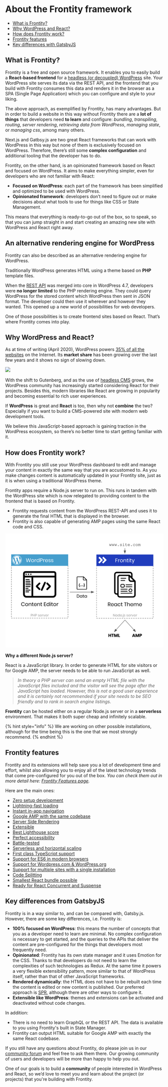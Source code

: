 # About the Frontity framework

* [What is Frontity?](./#what-is-frontity)
* [Why WordPress and React?](./#why-wordpress-and-react)
* [How does Frontity work?](./#how-does-frontity-work)
* [Frontity features](./#frontity-features)
* [Key differences with GatsbyJS](./#key-differences-from-gatsbyjs)

## What is Frontity?

Frontity is a free and open source framework. It enables you to easily build a **React-based frontend** for a [headless (or decoupled) WordPress](https://www.elegantthemes.com/blog/wordpress/headless-wordpress) site. Your WordPress site serves its data via the REST API, and the frontend that you build with Frontity consumes this data and renders it in the browser as a SPA (Single Page Application) which you can configure and style to your liking.

The above approach, as exemplified by Frontity, has many advantages. But in order to build a website in this way without Frontity there are a **lot of things** that developers need **to learn** and configure: _bundling_, _transpiling_, _routing_, _server rendering_, _retrieving data from WordPress_, _managing state_, or _managing css_, among many others.

Next.js and Gatbsy.js are two great React frameworks that can work with WordPress in this way but none of them is exclusively focused on WordPress. Therefore, there’s still some **complex configuration** and additional tooling that the developer has to do.

Frontity, on the other hand, is an opinionated framework based on React and focused on WordPress. It aims to make everything simpler, even for  developers who are not familiar with React:

* **Focused on WordPress**: each part of the framework has been simplified and optimized to be used with WordPress.
* **Opinionated framework**: developers don’t need to figure out or make decisions about what tools to use for things like CSS or State Management.

This means that everything is ready-to-go out of the box, so to speak, so that you can jump straight in and start creating an  amazing new site with WordPress and React right away.

## **An alternative rendering engine for WordPress**

Frontity can also be described as an alternative rendering engine for WordPress.

Traditionally WordPress generates HTML using a theme based on **PHP** template files.

When the [REST API](https://developer.wordpress.org/rest-api/) was merged into core in WordPress 4.7, developers were **no longer limited** to the PHP rendering engine. They could query WordPress for the stored content which WordPress then sent in JSON format. The developer could then use it wherever and however they wanted. This opened up a new world of possibilities for web developers.

One of those possibilities is to create frontend sites based on React. That’s where Frontity comes into play.

## **Why WordPress and React?**

As at time of writing (April 2020), WordPress powers [35% of all the websites](https://w3techs.com/technologies/details/cm-wordpress) on the Internet. Its **market share** has been growing over the last few years and it shows no sign of slowing down.

![](https://w3techs.com/diagram/history_technology/cm-wordpress)

With the shift to Gutenberg, and as the use of [headless CMS](https://css-tricks.com/what-is-a-headless-cms/) grows, the WordPress community has increasingly started considering React for their projects. Besides this, modern libraries like React are growing in popularity and becoming essential to rich user experiences.

If **WordPress** is great and **React** is too, then why not **combine** the two? Especially if you want to build a CMS-powered site with modern web development tools.

We believe this JavaScript-based approach is gaining traction in the WordPress ecosystem, so there’s no better time to start getting familiar with it.

## **How does Frontity work?**

With Frontity you still use your WordPress dashboard to edit and manage your content in exactly the same way that you are accustomed to. As you make changes content is automatically updated in your Frontity site, just as it is when using a traditional WordPress theme.

Frontity apps require a Node.js server to run on. This runs in tandem with the WordPress site which is now relegated to providing content to the frontend that is based on Frontity.

* Frontity requests content from the WordPress REST-API and uses it to generate the final HTML that is displayed in the browser.
* Frontity is also capable of generating AMP pages using the same React code and CSS.

![](.gitbook/assets/frontity-architecture%20%281%29.png)

**Why a different Node.js server?**

React is a JavaScript library. In order to generate HTML for site visitors or for Google AMP, the server needs to be able to run JavaScript as well.

> _In theory a PHP server can send an empty HTML file with the JavaScript files included and the visitor will see the page after the JavaScript has loaded. However, this is not a good user experience and it is certainly not recommended if your site needs to be SEO friendly and to rank in search engine listings._

**Frontity** can be hosted either on a regular Node.js server or in a **serverless** environment. That makes it both super cheap and infinitely scalable.

{% hint style="info" %}
We are working on other possible installations, although for the time being this is the one that we most strongly recommend.
{% endhint %}

## **Frontity features**

Frontity and its extensions will help save you a lot of development time and effort, whilst also allowing you to enjoy all of the latest technology trends that come pre-configured for you out of the box. _You can check them out in more detail here: [Frontity Features page](../frontity-features/)._

Here are the main ones:

* [Zero setup development](../frontity-features/#zero-setup-development)
* [Lightning-fast loading](../frontity-features/#lightning-fast-loading)
* [Instant in-app navigation](../frontity-features/#instant-in-app-navigation)
* [Google AMP with the same codebase](../frontity-features/#google-amp-support-with-the-same-codebase)
* [Server Side Rendering](../frontity-features/#server-side-rendering)
* [Extensible](../frontity-features/#less-than-greater-than-extensible)
* [Best Lighthouse score](../frontity-features/#best-lighthouse-score)
* [Perfect accessibility](../frontity-features/#perfect-accessibility)
* [Battle-tested](../frontity-features/#battle-tested-framework)
* [Serverless and horizontal scaling](../frontity-features/#serverless-and-horizontal-scaling)
* [First class TypeScript support](../frontity-features/#first-class-typescript-support)
* [Support for ES6 in modern browsers](../frontity-features/#support-for-es6-in-modern-browsers)
* [Support for Wordpress.com & WordPress.org](../frontity-features/#support-for-wordpress-com-and-wordpress-org)
* [Support for multiple sites with a single installation](../frontity-features/#support-for-multiple-sites-with-a-single-installation)
* [Code Splitting](../frontity-features/#code-splitting)
* [Smallest React bundle possible](../frontity-features/#smallest-react-bundle-possible)
* [Ready for React Concurrent and Suspense](../frontity-features/#ready-for-react-concurrent-and-suspense)

## **Key differences from GatsbyJS**

Frontity is in a way similar to, and can be compared with, Gatsby.js. However, there are some key differences, i.e. Frontity is:

* **100% focused on WordPress**: this means the number of concepts that you as a developer need to learn are minimal. No complex configuration is necessary to get started, and the queries to the APIs that deliver the content are pre-configured for the things that developers most frequently need.
* **Opinionated**: Frontity has its own state manager and it uses Emotion for the CSS. Thanks to that developers do not need to learn the complexities of such technologies as Redux. At the same time it powers a very flexible extensibility pattern, more similar to that of WordPress itself, rather than that of other JavaScript frameworks.
* **Rendered dynamically**: the HTML does not have to be rebuilt each time the content is edited or new content is published. Our preferred approach is [SPR](https://zeit.co/blog/serverless-pre-rendering), although there are other ways to configure it.
* **Extensible like WordPress**: themes and extensions can be activated and deactivated without code changes.

In addition: 
* There is no need to learn GraphQL or the REST API. The data is available to you using Frontity's built in State Manager.
* Frontity can output HTML suitable for Google AMP with exactly the same React codebase.

If you still have any questions about Frontity, do please join us in our [community forum](https://community.frontity.org) and feel free to ask them there. Our growing community of users and developers will be more than happy to help you out.

One of our goals is to build a **community** of people interested in WordPress and React, so we’d love to meet you and learn about the project (or projects) that you're building with Frontity.
